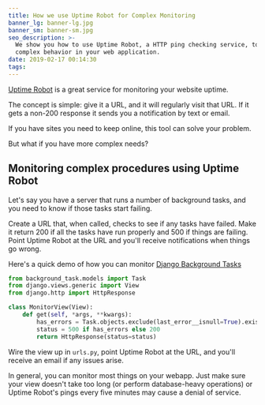 ```yaml
---
title: How we use Uptime Robot for Complex Monitoring
banner_lg: banner-lg.jpg
banner_sm: banner-sm.jpg
seo_description: >-
  We show you how to use Uptime Robot, a HTTP ping checking service, to monitor
  complex behavior in your web application.
date: 2019-02-17 00:14:30
tags:
---
```



[Uptime Robot](https://uptimerobot.com/) is a great service for monitoring your website uptime.

The concept is simple: give it a URL, and it will regularly visit that URL. If it gets a non-200 response it sends you a notification by text or email.

If you have sites you need to keep online, this tool can solve your problem. 

But what if you have more complex needs?


## Monitoring complex procedures using Uptime Robot

Let's say you have a server that runs a number of background tasks, and you need to know if those tasks start failing.

Create a URL that, when called, checks to see if any tasks have failed. Make it return 200 if all the tasks have run properly and 500 if things are failing. Point Uptime Robot at the URL and you'll receive notifications when things go wrong.

Here's a quick demo of how you can monitor [Django Background Tasks](https://django-background-tasks.readthedocs.io/en/latest/)

```python
from background_task.models import Task
from django.views.generic import View
from django.http import HttpResponse

class MonitorView(View):
	def get(self, *args, **kwargs):
		has_errors = Task.objects.exclude(last_error__isnull=True).exists()
		status = 500 if has_errors else 200
		return HttpResponse(status=status)
```

Wire the view up in `urls.py`, point Uptime Robot at the URL, and you'll receive an email if any issues arise. 

In general, you can monitor most things on your webapp. Just make sure your view doesn't take too long (or perform database-heavy operations) or Uptime Robot's pings every five minutes may cause a denial of service.